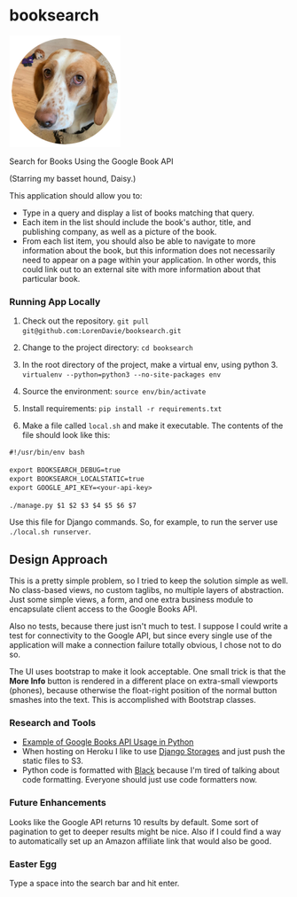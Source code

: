 # booksearch

![Daisy Says Hello](booksearch/static/images/daisy.png)

Search for Books Using the Google Book API

(Starring my basset hound, Daisy.)

This application should allow you to:

* Type in a query and display a list of books matching that query.
* Each item in the list should include the book's author, title, and publishing company, as well as a picture of the book.
* From each list item, you should also be able to navigate to more information about the book, but this information does not necessarily need to appear on a page within your application. In other words, this could link out to an external site with more information about that particular book.



### Running App Locally

1. Check out the repository. `git pull git@github.com:LorenDavie/booksearch.git`

2. Change to the project directory: `cd booksearch`

3. In the root directory of the project, make a virtual env, using python 3. `virtualenv --python=python3 --no-site-packages env`

4. Source the environment: `source env/bin/activate`

5. Install requirements: `pip install -r requirements.txt`

6. Make a file called `local.sh` and make it executable. The contents of the file should look like this:

```
#!/usr/bin/env bash

export BOOKSEARCH_DEBUG=true
export BOOKSEARCH_LOCALSTATIC=true
export GOOGLE_API_KEY=<your-api-key>

./manage.py $1 $2 $3 $4 $5 $6 $7

```

Use this file for Django commands.  So, for example, to run the server use `./local.sh runserver`.

## Design Approach

This is a pretty simple problem, so I tried to keep the solution simple as well. No class-based views, no custom taglibs, no multiple layers of abstraction.  Just some simple views, a form, and one extra business module to encapsulate client access to the Google Books API.

Also no tests, because there just isn't much to test.  I suppose I could write a test for connectivity to the Google API, but since every single use of the application will make a connection failure totally obvious, I chose not to do so.

The UI uses bootstrap to make it look acceptable. One small trick is that the **More Info** button is rendered in a different place on extra-small viewports (phones), because otherwise the float-right position of the normal button smashes into the text. This is accomplished with Bootstrap classes.

### Research and Tools

* [Example of Google Books API Usage in Python](https://developers.google.com/api-client-library/python/samples/simple_api_cmd_line_books.py)
* When hosting on Heroku I like to use [Django Storages](https://django-storages.readthedocs.io/en/latest/) and just push the static files to S3.
* Python code is formatted with [Black](https://black.readthedocs.io/en/stable/) because I'm tired of talking about code formatting. Everyone should just use code formatters now.

### Future Enhancements

Looks like the Google API returns 10 results by default.  Some sort of pagination to get to deeper results might be nice.  Also if I could find a way to automatically set up an Amazon affiliate link that would also be good.

### Easter Egg

Type a space into the search bar and hit enter.